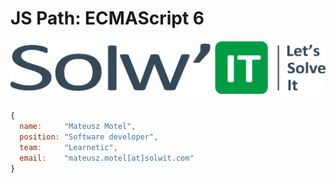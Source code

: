 # JS Path: ECMAScript 6





##### ![](/assets/LOGO_SOLWIT.png)





```js
{
  name:     "Mateusz Motel",
  position: "Software developer",
  team:     "Learnetic",
  email:    "mateusz.motel[at]solwit.com"
}
```



